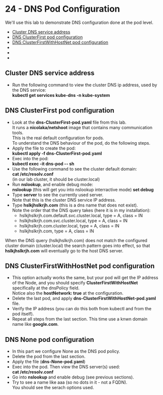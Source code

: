 # 24 - DNS Pod Configuration

We'll use this lab to demonstrate DNS configuration done at the pod level.

- [Cluster DNS service address](#Cluster-DNS-service-address)
- [DNS ClusterFirst pod configuration](#DNS-ClusterFirst-pod-configuration)
- [DNS ClusterFirstWithHostNet pod configuration](#DNS-ClusterFirstWithHostNet-pod-configuration)
- [](#)
- [](#)
- [](#)

## Cluster DNS service address

- Run the following command to view the cluster DNS ip address, used by the DNS service:  
**kubectl get services kube-dns -n kube-system**

## DNS ClusterFirst pod configuration

- Look at the **dns-ClusterFirst-pod.yaml** file from this lab.  
It runs a **nicolaka/netshoot** image that contains many communication tools.  
This is the real default configuration for pods.  
To understand the DNS behaviour of the pod, do the following steps.
- Apply the file to create the pod:  
**kubectl apply -f dns-ClusterFirst-pod.yaml**
- Exec into the pod:  
**kubectl exec -it dns-pod -- sh**
- Use the following command to see the cluster default domain:  
**cat /etc/resolv.conf**  
(in our lab cluster, it should be cluster.local)
- Run **nslookup**, and enable debug mode:  
**nslookup**  (this will get you into nslookup interractive mode)
**set debug**
- Type **server** to see the currently used server.  
Note that this is the cluster DNS service IP address.
- Type **hslkjhslkrjh.com** (this is a dns name that does not exist).  
Note the order that the DNS query takes (here it is in my installation):  
  - hslkjhslkrjh.com.default.svc.cluster.local, type = A, class = IN  
  - hslkjhslkrjh.com.svc.cluster.local, type = A, class = IN  
  - hslkjhslkrjh.com.cluster.local, type = A, class = IN  
  - hslkjhslkrjh.com, type = A, class = IN  

When the DNS query (hslkjhslkrjh.com) does not match the configured cluster domain (cluster.local) the search pattern goes into effect, so that **hslkjhslkrjh.com** will eventually go to the host DNS server.


## DNS ClusterFirstWithHostNet pod configuration

- This option actually works the same, but your pod will get the IP address of the Node, and you should specify **ClusterFirstWithHostNet** specifically at the dnsPolicy field.  
Notice also the **hostNetwork: true** at the configuration.
- Delete the last pod, and apply **dns-ClusterFirstWithHostNet-pod.yaml** file.
- Verify the IP address (you can do this both from kubectl and from the pod itself).
- Repeat all steps from the last section. This time use a knwn domain name like **google.com**.


## DNS None pod configuration

- In this part we configure None as the DNS pod policy.
- Delete the pod from the last section.
- Apply the file (**dns-None-pod.yaml**)
- Exec into the pod. Then view the DNS server(s) used:  
**cat /etc/resolv.conf**  
- Go into **nslookup** and enable debug (see previous sections).
- Try to see a name like aaa (so no dots in it - not a FQDN).  
You should see the serach options used.